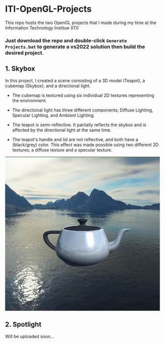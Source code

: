 # ITI-OpenGL-Projects
This repo hosts the two OpenGL projects that I made during my time at the Information Technology Institue (ITI)

### Just download the repo and double-click `Generate Projects.bat` to generate a vs2022 solution then build the desired project.

## 1. Skybox
In this project, I created a scene consisting of a 3D model (Teapot), a cubemap (Skybox), and a directional light.

* The cubemap is textured using six individual 2D textures representing the environment.

* The directional light has three different components; Diffuse Lighting, Specular Lighting, and Ambient Lighting.

* The teapot is semi-reflective. It partially reflects the skybox and is affected by the directional light at the same time.

* The teapot's handle and lid are not reflective, and both have a (black/grey) color. This effect was made possible using two different 2D textures; a diffuse texture and a specular texture.

<img src = "Media/Skybox.png"></img>

## 2. Spotlight
Will be uploaded soon...